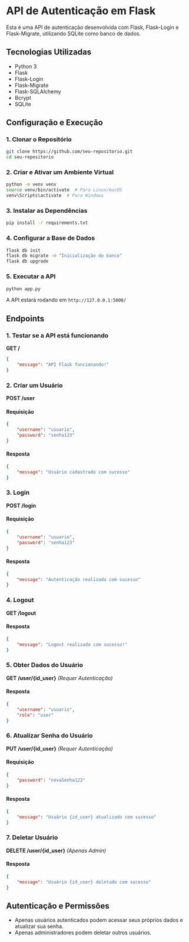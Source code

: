 # API de Autenticação em Flask

Esta é uma API de autenticação desenvolvida com Flask, Flask-Login e Flask-Migrate, utilizando SQLite como banco de dados.

## Tecnologias Utilizadas
- Python 3
- Flask
- Flask-Login
- Flask-Migrate
- Flask-SQLAlchemy
- Bcrypt
- SQLite

## Configuração e Execução

### 1. Clonar o Repositório
```bash
git clone https://github.com/seu-repositorio.git
cd seu-repositorio
```

### 2. Criar e Ativar um Ambiente Virtual
```bash
python -m venv venv
source venv/bin/activate  # Para Linux/macOS
venv\Scripts\activate  # Para Windows
```

### 3. Instalar as Dependências
```bash
pip install -r requirements.txt
```

### 4. Configurar a Base de Dados
```bash
flask db init
flask db migrate -m "Inicialização do banco"
flask db upgrade
```

### 5. Executar a API
```bash
python app.py
```

A API estará rodando em `http://127.0.0.1:5000/`

## Endpoints

### 1. Testar se a API está funcionando
**GET /**
```json
{
    "message": "API Flask funcionando!"
}
```

### 2. Criar um Usuário
**POST /user**
#### Requisição
```json
{
    "username": "usuario",
    "password": "senha123"
}
```
#### Resposta
```json
{
    "message": "Usuário cadastrado com sucesso"
}
```

### 3. Login
**POST /login**
#### Requisição
```json
{
    "username": "usuario",
    "password": "senha123"
}
```
#### Resposta
```json
{
    "message": "Autenticação realizada com sucesso"
}
```

### 4. Logout
**GET /logout**
#### Resposta
```json
{
    "message": "Logout realizado com sucesso!"
}
```

### 5. Obter Dados do Usuário
**GET /user/{id_user}** *(Requer Autenticação)*
#### Resposta
```json
{
    "username": "usuario",
    "role": "user"
}
```

### 6. Atualizar Senha do Usuário
**PUT /user/{id_user}** *(Requer Autenticação)*
#### Requisição
```json
{
    "password": "novaSenha123"
}
```
#### Resposta
```json
{
    "message": "Usuário {id_user} atualizado com sucesso"
}
```

### 7. Deletar Usuário
**DELETE /user/{id_user}** *(Apenas Admin)*
#### Resposta
```json
{
    "message": "Usuário {id_user} deletado com sucesso"
}
```

## Autenticação e Permissões
- Apenas usuários autenticados podem acessar seus próprios dados e atualizar sua senha.
- Apenas administradores podem deletar outros usuários.

